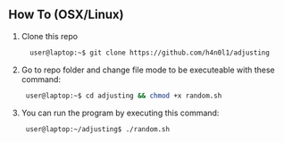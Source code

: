 ## How To (OSX/Linux)
1. Clone this repo 
   ```bash 
     user@laptop:~$ git clone https://github.com/h4n0l1/adjusting
     ```
2. Go to repo folder and change file mode to be executeable with these command:
    ```bash 
     user@laptop:~$ cd adjusting && chmod +x random.sh
     ```
3. You can run the program by executing this command:
   
    ```bash 
     user@laptop:~/adjusting$ ./random.sh
     ```
